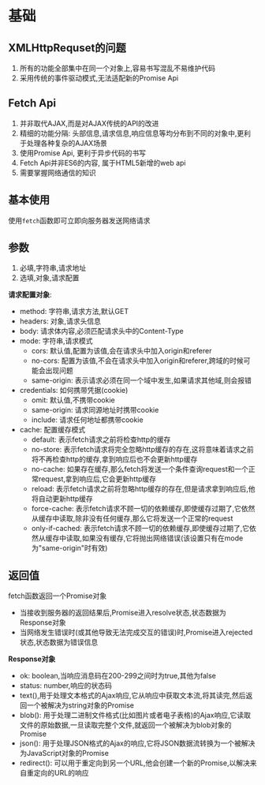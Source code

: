 # 基础

## XMLHttpRequset的问题

1. 所有的功能全部集中在同一个对象上,容易书写混乱不易维护代码
2. 采用传统的事件驱动模式,无法适配新的Promise Api


## Fetch Api

1. 并非取代AJAX,而是对AJAX传统的API的改进
2. 精细的功能分隔: 头部信息,请求信息,响应信息等均分布到不同的对象中,更利于处理各种复杂的AJAX场景
3. 使用Promise Api, 更利于异步代码的书写
4. Fetch Api并非ES6的内容, 属于HTML5新增的web api
5. 需要掌握网络通信的知识


## 基本使用

使用```fetch```函数即可立即向服务器发送网络请求

## 参数

1. 必填,字符串,请求地址
2. 选填,对象,请求配置

**请求配置对象**:
- method: 字符串,请求方法,默认GET
- headers: 对象,请求头信息
- body: 请求体内容,必须匹配请求头中的Content-Type
- mode: 字符串,请求模式
  - cors: 默认值,配置为该值,会在请求头中加入origin和referer
  - no-cors: 配置为该值,不会在请求头中加入origin和referer,跨域的时候可能会出现问题
  - same-origin: 表示请求必须在同一个域中发生,如果请求其他域,则会报错
- credentials: 如何携带凭据(cookie)
  - omit: 默认值,不携带cookie
  - same-origin: 请求同源地址时携带cookie
  - include: 请求任何地址都携带cookie
- cache: 配置缓存模式
  - default: 表示fetch请求之前将检查http的缓存
  - no-store: 表示fetch请求将完全忽略http缓存的存在,这将意味着请求之前将不再检查http的缓存,拿到响应后也不会更新http缓存
  - no-cache: 如果存在缓存,那么fetch将发送一个条件查询request和一个正常request,拿到响应后,它会更新http缓存
  - reload: 表示fetch请求之前将忽略http缓存的存在,但是请求拿到响应后,他将自动更新http缓存
  - force-cache: 表示fetch请求不顾一切的依赖缓存,即使缓存过期了,它依然从缓存中读取,除非没有任何缓存,那么它将发送一个正常的request
  - only-if-cached: 表示fetch请求不顾一切的依赖缓存,即使缓存过期了,它依然从缓存中读取,如果没有缓存,它将抛出网络错误(该设置只有在mode为"same-origin"时有效)
  
## 返回值

fetch函数返回一个Promise对象

- 当接收到服务器的返回结果后,Promise进入resolve状态,状态数据为Response对象
- 当网络发生错误时(或其他导致无法完成交互的错误)时,Promise进入rejected状态,状态数据为错误信息

**Response对象**

- ok: boolean,当响应消息码在200-299之间时为true,其他为false
- status: number,响应的状态码
- text(),用于处理文本格式的Ajax响应,它从响应中获取文本流,将其读完,然后返回一个被解决为string对象的Promise
- blob(): 用于处理二进制文件格式(比如图片或者电子表格)的Ajax响应,它读取文件的原始数据,一旦读取完整个文件,就返回一个被解决为blob对象的Promise
- json(): 用于处理JSON格式的Ajax的响应,它将JSON数据流转换为一个被解决为JavaScript对象的Promise
- redirect(): 可以用于重定向到另一个URL,他会创建一个新的Promise,以解决来自重定向的URL的响应
